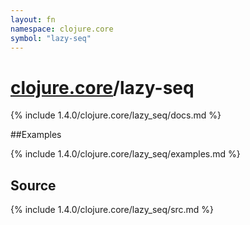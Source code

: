 ```yaml
---
layout: fn
namespace: clojure.core
symbol: "lazy-seq"
---
```


# [clojure.core](../)/lazy-seq

{% include 1.4.0/clojure.core/lazy_seq/docs.md %}

##Examples

{% include 1.4.0/clojure.core/lazy_seq/examples.md %}
## Source
{% include 1.4.0/clojure.core/lazy_seq/src.md %}


